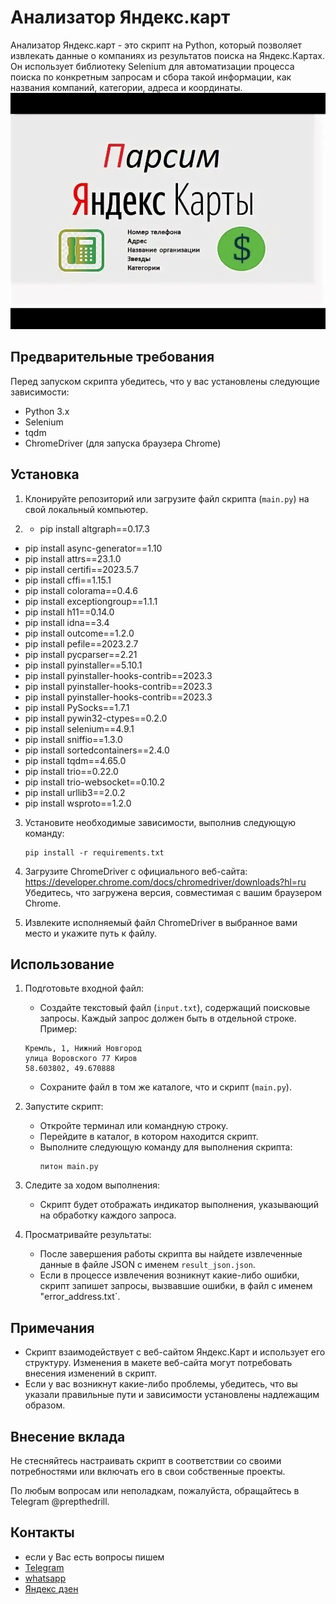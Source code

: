 # Анализатор Яндекс.карт

Анализатор Яндекс.карт - это скрипт на Python, который позволяет извлекать данные о компаниях из результатов поиска на Яндекс.Картах. Он использует библиотеку Selenium для автоматизации процесса поиска по конкретным запросам и сбора такой информации, как названия компаний, категории, адреса и координаты.
![img1](https://github.com/jamping1/Yandex-maps-parser/blob/main/i.jpg) 

## Предварительные требования
Перед запуском скрипта убедитесь, что у вас установлены следующие зависимости:
- Python 3.x
- Selenium
- tqdm
- ChromeDriver (для запуска браузера Chrome)

## Установка
1. Клонируйте репозиторий или загрузите файл скрипта (`main.py`) на свой локальный компьютер.

2. - pip install altgraph==0.17.3
- pip install async-generator==1.10
- pip install attrs==23.1.0
- pip install certifi==2023.5.7
- pip install cffi==1.15.1
- pip install colorama==0.4.6
- pip install exceptiongroup==1.1.1
- pip install h11==0.14.0
- pip install idna==3.4
- pip install outcome==1.2.0
- pip install pefile==2023.2.7
- pip install pycparser==2.21
- pip install pyinstaller==5.10.1
- pip install pyinstaller-hooks-contrib==2023.3
- pip install pyinstaller-hooks-contrib==2023.3
- pip install pyinstaller-hooks-contrib==2023.3
- pip install PySocks==1.7.1
- pip install pywin32-ctypes==0.2.0
- pip install selenium==4.9.1
- pip install sniffio==1.3.0
- pip install sortedcontainers==2.4.0
- pip install tqdm==4.65.0
- pip install trio==0.22.0
- pip install trio-websocket==0.10.2
- pip install urllib3==2.0.2
- pip install wsproto==1.2.0

3. Установите необходимые зависимости, выполнив следующую команду:
   ```
   pip install -r requirements.txt
   ```

4. Загрузите ChromeDriver с официального веб-сайта: https://developer.chrome.com/docs/chromedriver/downloads?hl=ru
   Убедитесь, что загружена версия, совместимая с вашим браузером Chrome.

5. Извлеките исполняемый файл ChromeDriver в выбранное вами место и укажите путь к файлу.

## Использование
1. Подготовьте входной файл:
   - Создайте текстовый файл (`input.txt`), содержащий поисковые запросы. Каждый запрос должен быть в отдельной строке. Пример:
    ```
    Кремль, 1, Нижний Новгород
    улица Воровского 77 Киров
    58.603802, 49.670888
    ```
   - Сохраните файл в том же каталоге, что и скрипт (`main.py`).

2. Запустите скрипт:
   - Откройте терминал или командную строку.
   - Перейдите в каталог, в котором находится скрипт.
   - Выполните следующую команду для выполнения скрипта:
     ```
     питон main.py
     ```

3. Следите за ходом выполнения:
   - Скрипт будет отображать индикатор выполнения, указывающий на обработку каждого запроса.

4. Просматривайте результаты:
   - После завершения работы скрипта вы найдете извлеченные данные в файле JSON с именем `result_json.json`.
   - Если в процессе извлечения возникнут какие-либо ошибки, скрипт запишет запросы, вызвавшие ошибки, в файл с именем "error_address.txt`.

## Примечания
- Скрипт взаимодействует с веб-сайтом Яндекс.Карт и использует его структуру. Изменения в макете веб-сайта могут потребовать внесения изменений в скрипт.
- Если у вас возникнут какие-либо проблемы, убедитесь, что вы указали правильные пути и зависимости установлены надлежащим образом.

## Внесение вклада
Не стесняйтесь настраивать скрипт в соответствии со своими потребностями или включать его в свои собственные проекты.

По любым вопросам или неполадкам, пожалуйста, обращайтесь в Telegram @prepthedrill.

## Контакты
- если у Вас есть вопросы пишем 
- [Telegram](https://t.me/fradyrad)
- [whatsapp](https://wa.me/79511193576)
- [Яндекс дзен](https://dzen.ru/privatsoft)
